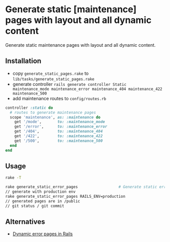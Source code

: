 # Generate static [maintenance] pages with layout and all dynamic content

Generate static maintenance pages with layout and all dynamic content.

## Installation

* copy `generate_static_pages.rake` to `lib/tasks/generate_static_pages.rake`
* generate controller `rails generate controller Static maintenance_mode maintenance_error maintenance_404 maintenance_422 maintenance_500`
* add maintenance routes to `config/routes.rb`

```ruby
controller :static do
  # routes to generate maintenance pages
  scope 'maintenance', as: :maintenance do
    get '/mode',       to: :maintenance_mode
    get '/error',      to: :maintenance_error
    get '/404',        to: :maintenance_404
    get '/422',        to: :maintenance_422
    get '/500',        to: :maintenance_500
  end
end
```

## Usage

```bash
rake -T

rake generate_static_error_pages                  # Generate static error pages
// generate with production env
rake generate_static_error_pages RAILS_ENV=production
// generated pages are in /public
// git status / git commit
```

## Alternatives

* [Dynamic error pages in Rails](http://wearestac.com/blog/dynamic-error-pages-in-rails)
